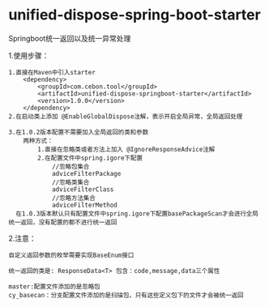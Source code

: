 # unified-dispose-spring-boot-starter

Springboot统一返回以及统一异常处理

1.使用步骤：
    
    1.直接在Maven中引入starter
        <dependency>
            <groupId>com.cebon.tool</groupId>
            <artifactId>unified-dispose-springboot-starter</artifactId>
            <version>1.0.0</version>
        </dependency>
    2.在启动类上添加 @EnableGlobalDispose注解，表示开启全局异常，全局返回处理
    
    3.在1.0.2版本配置不需要加入全局返回的类和参数
        两种方式：
            1.直接在忽略类或者方法上加入 @IgnoreResponseAdvice注解
            2.在配置文件中spring.igore下配置
                //忽略包集合
                adviceFilterPackage
                //忽略类集合
                adviceFilterClass
                //忽略方法集合
                adviceFilterMethod
      在1.0.3版本默认只有配置文件中spring.igore下配置basePackageScan才会进行全局统一返回，没有配置的都不进行统一返回
2.注意：

    自定义返回参数的枚举需要实现BaseEnum接口

    统一返回的类是: ResponseData<T> 包含：code,message,data三个属性
    
    master:配置文件添加的是忽略包
    cy_basecan：分支配置文件添加的是扫描包，只有这些定义包下的文件才会被统一返回
